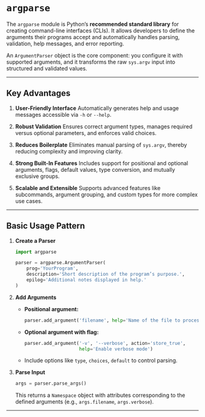 # `argparse`

The `argparse` module is Python’s **recommended standard library** for creating command-line interfaces (CLIs). It allows developers to define the arguments their programs accept and automatically handles parsing, validation, help messages, and error reporting.

An `ArgumentParser` object is the core component: you configure it with supported arguments, and it transforms the raw `sys.argv` input into structured and validated values.

---

## Key Advantages

1. **User-Friendly Interface**
   Automatically generates help and usage messages accessible via `-h` or `--help`.

2. **Robust Validation**
   Ensures correct argument types, manages required versus optional parameters, and enforces valid choices.

3. **Reduces Boilerplate**
   Eliminates manual parsing of `sys.argv`, thereby reducing complexity and improving clarity.

4. **Strong Built-In Features**
   Includes support for positional and optional arguments, flags, default values, type conversion, and mutually exclusive groups.

5. **Scalable and Extensible**
   Supports advanced features like subcommands, argument grouping, and custom types for more complex use cases.

---

## Basic Usage Pattern

1. **Create a Parser**

   ```python
   import argparse

   parser = argparse.ArgumentParser(
       prog='YourProgram',
       description='Short description of the program’s purpose.',
       epilog='Additional notes displayed in help.'
   )
   ```

2. **Add Arguments**

   * **Positional argument:**

     ```python
     parser.add_argument('filename', help='Name of the file to process')
     ```

   * **Optional argument with flag:**

     ```python
     parser.add_argument('-v', '--verbose', action='store_true',
                         help='Enable verbose mode')
     ```

   * Include options like `type`, `choices`, `default` to control parsing.

3. **Parse Input**

   ```python
   args = parser.parse_args()
   ```

   This returns a `Namespace` object with attributes corresponding to the defined arguments (e.g., `args.filename`, `args.verbose`).

---
